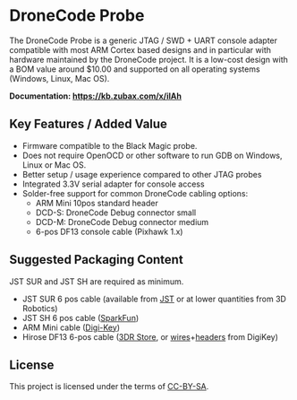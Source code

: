 # DroneCode Probe

The DroneCode Probe is a generic JTAG / SWD + UART console adapter compatible with most ARM Cortex based
designs and in particular with hardware maintained by the DroneCode project.
It is a low-cost design with a BOM value around $10.00​ and supported on all operating systems (Windows, Linux, Mac OS).

**Documentation: <https://kb.zubax.com/x/iIAh>**

## Key Features / Added Value

- Firmware compatible to the Black Magic probe.
- Does not require OpenOCD or other software to run GDB on Windows, Linux or Mac OS.
- Better setup / usage experience compared to other JTAG probes
- Integrated 3.3V serial adapter for console access
- Solder-free support for common DroneCode cabling options:
  - ARM Mini 10pos standard header
  - DCD-S: DroneCode Debug connector small
  - DCD-M: DroneCode Debug connector medium
  - 6-pos DF13 console cable (Pixhawk 1.x)

## Suggested Packaging Content

JST SUR and JST SH are required as minimum.

- JST SUR 6 pos cable (available from [JST](http://www.jst.com/home9.html) or at lower quantities from 3D Robotics)
- JST SH 6 pos cable ([SparkFun](https://www.sparkfun.com/products/9123))
- ARM Mini cable ([Digi-Key](http://www.digikey.com/product-search/en?x=0&y=0&lang=en&site=us&KeyWords=FFSD-05-D-06.00-01-N))
- Hirose DF13 6-pos cable ([3DR Store](https://store.3drobotics.com/products/df13-6-position-connector-15-cm), or [wires](http://www.digikey.com/product-detail/en/H4BBT-10104-W8/H4BBT-10104-W8-ND/425449)+[headers](http://www.digikey.com/product-search/en?KeyWords=DF13-6S-1.25C&WT.z_header=search_go) from DigiKey)

## License

This project is licensed under the terms of [CC-BY-SA](https://creativecommons.org/licenses/by-sa/3.0/).
